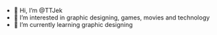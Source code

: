 - 👋 Hi, I’m @TTJek
- 👀 I’m interested in graphic designing, games, movies and technology
- 🌱 I’m currently learning graphic designing
